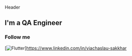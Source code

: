   Header

  ## I'm a QA Engineer

  ### Follow me
[![Flutter](https://img.shields.io/badge/Linkedin-0e76a8?style=flat-square&logo=linkedin)]<a href="https://www.linkedin.com/in/viachaslau-sakkhar" target="_blank" rel="noopener noreferrer">https://www.linkedin.com/in/viachaslau-sakkhar</a>
